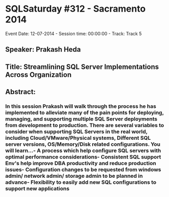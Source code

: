# SQLSaturday #312 - Sacramento 2014
Event Date: 12-07-2014 - Session time: 00:00:00 - Track: Track 5
## Speaker: Prakash Heda
## Title: Streamlining SQL Server Implementations Across Organization
## Abstract:
### In this session Prakash will walk through the process he has implemented to alleviate many of the pain points for deploying, managing, and supporting multiple SQL Server deployments from development to production.  There are several variables to consider when supporting SQL Servers in the real world, including Cloud/VMware/Physical systems, Different SQL server versions, OS/Memory/Disk related configurations.  You will learn…- A process which help configure SQL servers with optimal performance considerations- Consistent SQL support Env's help improve DBA productivity and reduce production issues- Configuration changes to be requested from windows admin/ network admin/ storage admin to be planned in advance- Flexibility to easily add new SQL configurations to support new applications
